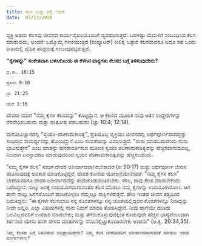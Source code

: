 ```yaml
---
title: ಕೆಲಸ ಮತ್ತು ಪೆÇೀಷಣೆ
date:  07/12/2020
---
```


ವ್ಯಕ್ತಿ ಅಥವಾ ಕೆಲಸವು ಜೀವನದ ಕಾರ್ಯವೈಖರಿಯೊಂದಿಗೆ ವ್ಯವಹರಿಸುತ್ತದೆ. ಬಹಳಷ್ಟು ಮೆದುಳಿಗೆ ಸಂಬಂಧಿಸಿದ ಕೆಲಸ ಮಾಡುವುದು, ಅಂದರೆ: ಒಮ್ಮೊಮ್ಮೆ ಗಣಕಯಂತ್ರದ (ಕಂಪ್ಯೂಟರ್) ಕೀಲಿಕೈ ಒತ್ತುವ ಕೆಲಸವಾದರೂ ಅದೂ ಸಹ ಒಂದು ರೀತಿಯಲ್ಲಿ ದೈಹಿಕ ಪರಿಶ್ರಮಕ್ಕೆ ಸಂಬಂಧಪಟ್ಟಿರುತ್ತದೆ.

**"ಕೈಗಳನ್ನು" ಸಂಕೇತವಾಗಿ ಬಳಸಿಕೊಂಡು ಈ ಕೆಳಗಿನ ವಾಕ್ಯಗಳು ಕೆಲಸದ ಬಗ್ಗೆ ತಿಳಿಸುವುದೇನು?**

`ಧ.ಕಾ. 16:15`

`ಪ್ರಸಂಗಿ 9:10`

`ಜ್ಞಾ 21:25`

`ಯೆರೆ 1:16`

ದೇವರು ನಮಗೆ "ನಮ್ಮ ಕೈಗಳ ಕೆಲಸವನ್ನು" ಕೊಟ್ಟಿದ್ದಾನೆ, ಆ ಕೆಲಸದ ಮೂಲಕ ನಾವು ಆತನ ಉದ್ದೇಶಗಳನ್ನು ನೆರವೇರಿಸಬಹುದು ಮತ್ತು ಸಂತೋಷ ಪಡಬಹುದು (ಜ್ಞಾ 10:4; 12:14).

ಮನೋವಿಜ್ಞಾನದಲ್ಲಿ "ಸ್ವಯಂ-ಪರಿಣಾಮಕಾರಿತ್ವ", ಪ್ರತಿಯೊಬ್ಬ ವ್ಯಕ್ತಿಯು ಜೀವನದಲ್ಲಿ ಅರ್ಥಪೂರ್ಣವಾದದ್ದನ್ನು ಸಾಧಿಸುವ ಸಾಮರ್ಥ್ಯವನ್ನು ಹೊಂದಿದ್ದಾನೆ ಎಂಬ ನಂಬಿಕೆಯನ್ನು ವಿವರಿಸುತ್ತದೆ. "ನಾನು ಮಾಡಬಹುದೆಂದು ನಾನು ಭಾವಿಸುತ್ತೇನೆ" ಎಂಬ ಮಾತನ್ನು ಪುನರಾವರ್ತಿಸುವ ಮೂಲಕ ಸ್ವಯಂ ಪರಿಣಾಮಕಾರಿತ್ವವನ್ನು ಹೆಚ್ಚಿಸಲಾಗುವುದಿಲ್ಲ, ನಿಜವಾಗಿ ಏನನ್ನಾದರೂ ಮಾಡುವುದರಿಂದ ಸ್ವಯಂ ಪರಿಣಾಮಕಾರಿತ್ವವನ್ನು ಹೆಚ್ಚಿಸಬಹುದು.

"ನಮ್ಮ ಕೈಗಳ ಕೆಲಸ" ನಮಗೆ ದೇವರ ಆಶೀರ್ವಾದವಾಗಿರಬೇಕಾದರೆ (ಕೀ 90:17) ಮತ್ತು ಅರ್ಥಪೂರ್ಣ ಜೀವನ ಜೀವಿಸುವುದಕ್ಕೆ ಅವಕಾಶ ಮಾಡಿಕೊಟ್ಟಿದ್ದರೆ, ದೇವರ ಕೊನೆಯ ಯೋಜನೆಯೇನೆಂದರೆ: "ನಮ್ಮ ಕೈಗಳ ಕೆಲಸ" ಬೇರೆಯವರಿಗೂ ದೇವರ ಆಶೀರ್ವಾದವನ್ನು ತಂದುಕೊಡುವಂತಿರಬೇಕು. ಪೌಲ, ನಾವು ಕೆಲಸ ಮಾಡಬೇಕೆಂದು ಬರೆದಿದ್ದಾನೆ. ನಾಲ್ಕು ಜನಕ್ಕೆ ಉಪಯೋಗವಾಗುವಂತಹ ಕೆಲಸ ಮಾಡಲು ನಮ್ಮ ಕೈಗಳನ್ನು ಉಪಯೋಗಿಸೋಣ. ಆಗ ತಾನೇ ನಾಲ್ಕು ಜನಗಳೊಂದಿಗೆ ಹಂಚಿಕೊಳ್ಳಲು ನಮ್ಮಲ್ಲೂ ಸಾಕ್ಷಿಗಳಿರುತ್ತವೆ. ಪೌಲ ಇಂತಹ ಜೀವನ ತತ್ವದಿಂದ ಬದುಕಿದ್ದನು: "ಈ ಕೈಗಳೇ ಕೆಲಸಮಾಡಿ ನನ್ನ ಕೊರತೆಗಳನ್ನೂ ನನ್ನ ಜೊತೆಯಲ್ಲಿದ್ದವರ ಕೊರತೆಗಳನ್ನೂ ನೀಡಿದ್ದನ್ನು ನೀವೇ ಬಲ್ಲಿರಿ. ಎಲ್ಲಾ ವಿಷಯಗಳಲ್ಲಿ ನಾನು ನಿಮಗೆ ಮಾದರಿ ತೋರಿಸಿದ್ದೇನೆ. ನೀವು ಹಾಗೆಯೇ ದುಡಿದು ಬಲವಿಲ್ಲದವರಿಗೆ ಉಪಕಾರ ಮಾಡಬೇಕು; ಮತ್ತು ತೆಗೆದುಕೊಳ್ಳುವುದಕ್ಕಿಂತ ಕೊಡುವುದೇ ಹೆಚ್ಚಿನ ಭಾಗ್ಯವೆಂಬುದಾಗಿ ಕರ್ತನಾದ ಯೇಸು ತಾನೇ ಹೇಳಿದ ಮಾತುಗಳನ್ನು ನೆನಪಿನಲ್ಲಿಟ್ಟುಕೊಂಡಿರಬೇಕು ಅಂದನು" (ಅ.ಕೃ. 20:34,35).

`ನಿಮ್ಮ ಕೆಲಸದ ಬಗ್ಗೆ ನಿಮಗಿರುವ ಅಭಿಪ್ರಾಯವೇನು? ನಿಮ್ಮ ಕೆಲಸ ಬೇರೆಯವರಿಗೆ ಆಶೀರ್ವಾದವಾಗುವಂತೆ ಮಾಡಲು ಇರುವ ಮಾರ್ಗಗಳೇನು?`